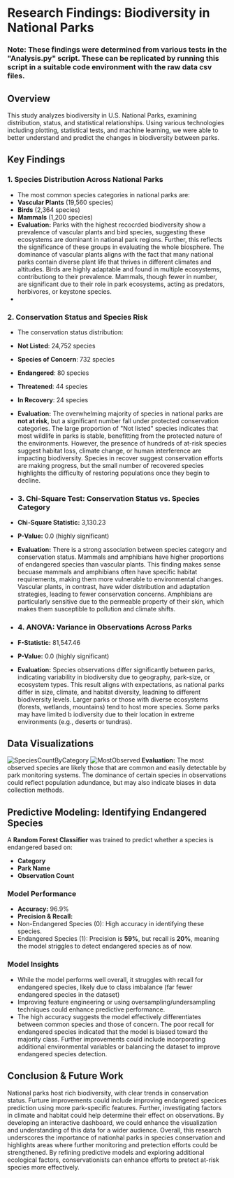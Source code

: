 # Research Findings: Biodiversity in National Parks 

### **Note: These findings were determined from various tests in the "Analysis.py" script. These can be replicated by running this script in a suitable code environment with the raw data csv files.**

## Overview
This study analyzes biodiversity in U.S. National Parks, examining distribution, status, and statistical relationships. Using various technologies including plotting, statistical tests, and machine learning, we were able to better understand and predict the changes in biodiversity between parks.

## Key Findings
### 1. Species Distribution Across National Parks
- The most common species categories in national parks are:
-   **Vascular Plants** (19,560 species)
-   **Birds** (2,364 species)
-   **Mammals** (1,200 species)
- **Evaluation:** Parks with the highest recocrded biodiversity show a prevalence of vascular plants and bird species, suggesting these ecosystems are dominant in national park regions. Further, this reflects the significance of these groups in evaluating the whole biosphere. The dominance of vascular plants aligns with the fact that many national parks contain diverse plant life that thrives in different climates and altitudes. Birds are highly adaptable and found in multiple ecosystems, contributiong to their prevalence. Mammals, though fewer in number, are significant due to their role in park ecosystems, acting as predators, herbivores, or keystone species.
- 

### 2. Conservation Status and Species Risk
- The conservation status distribution:
-   **Not Listed**: 24,752 species
-   **Species of Concern**: 732 species
-   **Endangered**: 80 species
-   **Threatened**: 44 species
-   **In Recovery**: 24 species
- **Evaluation:** The overwhelming majority of species in national parks are **not at risk**, but a significant number fall under protected conservation categories. The large proportion of "Not listed" species indicates that most wildlife in parks is stable, benefitting from the protected nature of the environments. However, the presence of hundreds of at-risk species suggest habitat loss, climate change, or human interference are impacting biodiversity. Species in recover suggest conservation efforts are making progress, but the small number of recovered species highlights the difficulty of restoring populations once they begin to decline.

- ### 3. Chi-Square Test: Conservation Status vs. Species Category
- **Chi-Square Statistic:** 3,130.23
- **P-Value:** 0.0 (highly significant)
- **Evaluation:** There is a strong association between species category and conservation status. Mammals and amphibians have higher proportions of endangered species than vascular plants. This finding makes sense becuase mammals and amphibians often have specific habitat requirements, making them more vulnerable to environmental changes. Vascular plants, in contrast, have wider distribution and adaptation strategies, leading to fewer conservation concerns. Amphibians are particularly sensitive due to the permeable property of their skin, which makes them susceptible to pollution and climate shifts.

- ### 4. ANOVA: Variance in Observations Across Parks
- **F-Statistic:** 81,547.46
- **P-Value:** 0.0 (highly significant)
- **Evaluation:** Species observations differ significantly between parks, indicating variability in biodiversity due to geography, park-size, or ecosystem types. This result aligns with expectations, as national parks differ in size, climate, and habitat diversity, leadning to different biodiversity levels. Larger parks or those with diverse ecosystems (forests, wetlands, mountains) tend to host more species. Some parks may have limited b iodiversity due to their location in extreme environments (e.g., deserts or tundras).
  
## Data Visualizations
![SpeciesCountByCategory](https://github.com/user-attachments/assets/0d4a3a4d-6cc6-46b3-b457-ee76306354ca)
![MostObserved](https://github.com/user-attachments/assets/6886138d-d55c-4fc1-ad26-540cd62bc311)
**Evaluation:** The most observed species are likely those that are common and easily detectable by park monitoring systems. The dominance of certain species in observations could reflect population adundance, but may also indicate biases in data collection methods.

## Predictive Modeling: Identifying Endangered Species
A **Random Forest Classifier** was trained to predict whether a species is endangered based on:
- **Category**
- **Park Name**
- **Observation Count**
### Model Performance
- **Accuracy:** 96.9%
- **Precision & Recall:**
-   Non-Endangered Species (0): High accuracy in identifying these species.
-   Endangered Species (1): Precision is **59%**, but recall is **20%**, meaning the model striggles to detect endangered species as of now.
### Model Insights
- While the model performs well overall, it struggles with recall for endangered species, likely due to class imbalance (far fewer endangered species in the dataset)
- Improving feature engineering or using oversampling/undersampling techniques could enhance predictive performance.
- The high accuracy suggests the model effectively differentiates between common species and those of concern. The poor recall for endangered species indicated that the model is biased toward the majority class. Further improvements could include incorporating additional environmental variables or balancing the dataset to improve endangered species detection.

## Conclusion & Future Work
National parks host rich biodiversity, with clear trends in conservation status. Furture improvements could include improving endangered specices prediction using more park-specific features. Further, investigating factors in climate and habitat could help determine their effect on observations. By developing an interactive dashboard, we could enhance the visualization and understanding of this data for a wider audience. Overall, this research underscores the importance of nationhal parks in species conservation and highlights areas where further monitoring and pretection efforts could be strengthened. By refining predictive models and exploring additional ecological factors, conservationists can enhance efforts to pretect at-risk species more effectively. 


